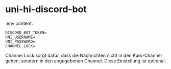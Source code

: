 # uni-hi-discord-bot

.env content:

```
DISCORD_BOT_TOKEN=
UNI_USERNAME=
UNI_PASSWORD=
CHANNEL_LOCK=
```

Channel Lock sorgt dafür, dass die Nachrichten nicht in den Kurs-Channel gehen, sondern in den angegebenen Channel. Diese Einstellung ist optional.
